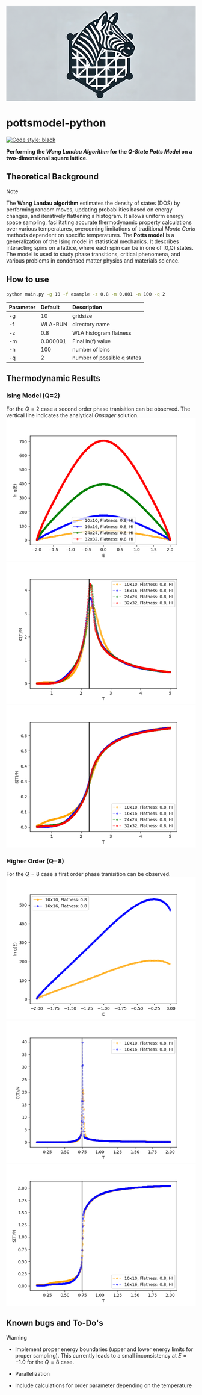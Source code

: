 ![logo](./figures/logo-wide.png)
# pottsmodel-python

 [![Code style: black](https://img.shields.io/badge/code%20style-black-000000.svg)](https://github.com/psf/black)


**Performing the *Wang Landau Algorithm* for the *Q-State Potts 
Model* on a two-dimensional square lattice.**


## Theoretical Background

> [!NOTE]
> The **Wang Landau algorithm** estimates the density of states (DOS) by performing random moves, updating probabilities based on energy changes, and iteratively flattening a histogram. It allows uniform energy space sampling, facilitating accurate thermodynamic property calculations over various temperatures, overcoming limitations of traditional *Monte Carlo* methods dependent on specific temperatures. The **Potts model** is a generalization of the Ising model in statistical mechanics. It describes interacting spins on a lattice, where each spin can be in one of [0,Q) states. The model is used to study phase transitions, critical phenomena, and various problems in condensed matter physics and materials science.

## How to use

```bash
python main.py -g 10 -f example -z 0.8 -m 0.001 -n 100 -q 2
```

| Parameter | Default       |   Description |
| :---      | :---          | :---          |
| -g        | 10      | gridsize                            |
| -f        | WLA-RUN       | directory name               |
| -z        | 0.8          | WLA histogram flatness                                      |
| -m        | 0.000001         | Final ln(f) value |
| -n        | 100          | number of bins  |
| -q        | 2          | number of possible q states |




## Thermodynamic Results

### Ising Model (Q=2)
For the $Q=2$ case a second order phase tranisition can be observed. The vertical line indicates the analytical *Onsager* solution.
![ising_lnge](./figures/ising_lnge.png)
![ising_lnge](./figures/ising_C.png)
![ising_lnge](./figures/ising_S.png)

### Higher Order (Q=8)
For the $Q=8$ case a first order phase tranisition can be observed.
![ising_lnge](./figures/q8_lnge.png)
![ising_lnge](./figures/q8_C.png)
![ising_lnge](./figures/q8_S.png)

## Known bugs and To-Do's

> [!WARNING]
> - Implement proper energy boundaries (upper and lower energy limits for proper sampling). This currently leads to a small inconsistency at $E=-1.0$ for the $Q=8$ case.
>
>- Parallelization
>- Include calculations for order parameter depending on the temperature


